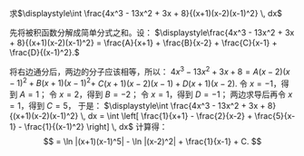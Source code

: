 求$\displaystyle\int \frac{4x^3 - 13x^2 + 3x + 8}{(x+1)(x-2)(x-1)^2} \, dx$

先将被积函数分解成简单分式之和。设：
$\displaystyle\frac{4x^3 - 13x^2 + 3x + 8}{(x+1)(x-2)(x-1)^2} = \frac{A}{x+1} + \frac{B}{x-2} + \frac{C}{x-1} + \frac{D}{(x-1)^2}.$

将右边通分后，两边的分子应该相等，所以：
$4x^3 - 13x^2 + 3x + 8 = A(x-2)(x-1)^2 + B(x+1)(x-1)^2 +$
$C(x+1)(x-2)(x-1) + D(x+1)(x-2).$
令 $x = -1$，得到 $A = 1$；
令 $x = 2$，得到 $B = -2$；
令 $x = 1$，得到 $D = -1$；
两边求导后再令 $x = 1$，得到 $C = 5$，
于是：
$\displaystyle\int \frac{4x^3 - 13x^2 + 3x + 8}{(x+1)(x-2)(x-1)^2} \, dx = \int \left[ \frac{1}{x+1} - \frac{2}{x-2} + \frac{5}{x-1} - \frac{1}{(x-1)^2} \right] \, dx$
计算得：
$$
= \ln |(x+1)(x-1)^5| - \ln |(x-2)^2| + \frac{1}{x-1} + C.
$$